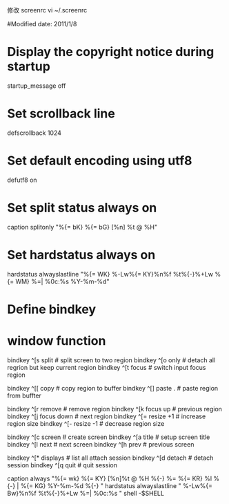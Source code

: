  修改 screenrc  vi ~/.screenrc
 
  #Modified date: 2011/1/8
  
  
  # Display the  copyright  notice  during  startup
  startup_message off
  
  # Set scrollback line
  defscrollback 1024
  
  # Set default encoding using utf8
  defutf8 on
  
  # Set split status always on
  caption splitonly "%{= bK} %{= bG} [%n] %t @ %H"
  
  # Set hardstatus always on
  hardstatus alwayslastline "%{= WK} %-Lw%{= KY}%n%f %t%{-}%+Lw %{= WM} %=| %0c:%s  %Y-%m-%d"
  
  # Define bindkey
  # window function
  bindkey ^[s split      # split screen to two region
  bindkey ^[o only       # detach all regrion but keep current region
  bindkey ^[t focus      # switch input focus region
  
  bindkey ^[[ copy       # copy region to buffer
  bindkey ^[] paste .    # paste region from buffter
  
  bindkey ^[r remove     # remove region
  bindkey ^[k focus up   # previous region
  bindkey ^[j focus down # next region
  bindkey ^[= resize +1  # increase region size
  bindkey ^[- resize -1  # decrease region size
  
  bindkey ^[c screen     # create screen
  bindkey ^[a title      # setup screen title
  bindkey ^[l next       # next screen
  bindkey ^[h prev       # previous screen
  
  bindkey ^[* displays   # list all attach session
  bindkey ^[d detach     # detach session
  bindkey ^[q quit       # quit session
  
  caption always "%{= wk} %{= KY} [%n]%t @ %H %{-} %= %{= KR} %l %{-} | %{= KG} %Y-%m-%d %{-} "
  hardstatus alwayslastline " %-Lw%{= Bw}%n%f %t%{-}%+Lw %=| %0c:%s "
  shell -$SHELL

